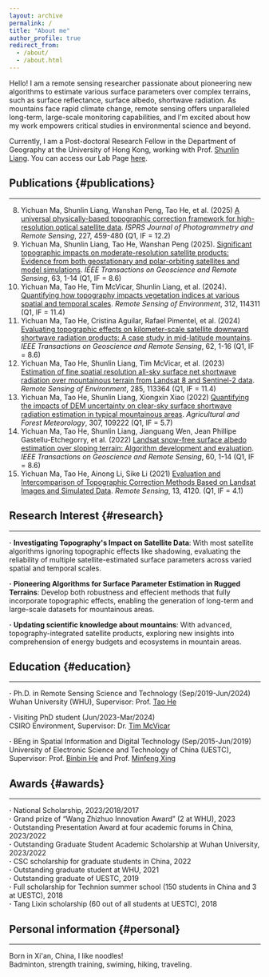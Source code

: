 ```yaml
---
layout: archive
permalink: /
title: "About me"
author_profile: true
redirect_from: 
  - /about/
  - /about.html
---
```

Hello! I am a remote sensing researcher passionate about pioneering new algorithms to estimate various surface parameters over complex terrains, such as surface reflectance, surface albedo, shortwave radiation. As mountains face rapid climate change, remote sensing offers unparalleled long-term, large-scale monitoring capabilities, and I'm excited about how my work empowers critical studies in environmental science and beyond.

Currently, I am a Post-doctoral Research Fellow in the Department of Geography at the University of Hong Kong, working with Prof. [Shunlin Liang](https://geog.hku.hk/sl-liang). You can access our Lab Page [here](https://jcqrs.hku.hk/).

## Publications {#publications}
------
8. Yichuan Ma, Shunlin Liang, Wanshan Peng, Tao He, et al. (2025) [A universal physically-based topographic correction framework for high-resolution optical satellite data](https://www.sciencedirect.com/science/article/pii/S092427162500214X?via%3Dihub). *ISPRS Journal of Photogrammetry and Remote Sensing*, 227, 459-480 (Q1, IF = 12.2)  
7. Yichuan Ma, Shunlin Liang, Tao He, Wanshan Peng (2025). [Significant topographic impacts on moderate-resolution satellite products: Evidence from both geostationary and polar-orbiting satellites and model simulations](https://ieeexplore.ieee.org/document/11010848). *IEEE Transactions on Geoscience and Remote Sensing*, 63, 1-14 (Q1, IF = 8.6)  
6. Yichuan Ma, Tao He, Tim McVicar, Shunlin Liang, et al. (2024). [Quantifying how topography impacts vegetation indices at various spatial and temporal scales](https://www.sciencedirect.com/science/article/pii/S0034425724003298). *Remote Sensing of Environment*, 312, 114311 (Q1, IF = 11.4)  
5. Yichuan Ma, Tao He, Cristina Aguilar, Rafael Pimentel, et al. (2024) [Evaluating topographic effects on kilometer-scale satellite downward shortwave radiation products: A case study in mid-latitude mountains](https://ieeexplore.ieee.org/document/10436638). *IEEE Transactions on Geoscience and Remote Sensing*, 62, 1-16 (Q1, IF = 8.6)  
4. Yichuan Ma, Tao He, Shunlin Liang, Tim McVicar, et al. (2023) [Estimation of fine spatial resolution all-sky surface net shortwave radiation over mountainous terrain from Landsat 8 and Sentinel-2 data](https://www.sciencedirect.com/science/article/pii/S0034425722004709). *Remote Sensing of Environment*, 285, 113364 (Q1, IF = 11.4)  
3. Yichuan Ma, Tao He, Shunlin Liang, Xiongxin Xiao (2022) [Quantifying the impacts of DEM uncertainty on clear-sky surface shortwave radiation estimation in typical mountainous areas](https://www.sciencedirect.com/science/article/pii/S0168192322004099). *Agricultural and Forest Meteorology*, 307, 109222 (Q1, IF = 5.7)  
2. Yichuan Ma, Tao He, Shunlin Liang, Jianguang Wen, Jean Phillipe Gastellu-Etchegorry, et al. (2022) [Landsat snow-free surface albedo estimation over sloping terrain: Algorithm development and evaluation](https://ieeexplore.ieee.org/document/9706479). *IEEE Transactions on Geoscience and Remote Sensing*, 60, 1-14 (Q1, IF = 8.6)  
1. Yichuan Ma, Tao He, Ainong Li, Sike Li (2021) [Evaluation and Intercomparison of Topographic Correction Methods Based on Landsat Images and Simulated Data](https://www.mdpi.com/2072-4292/13/20/4120). *Remote Sensing*, 13, 4120. (Q1, IF = 4.1)

## Research Interest {#research}
------
**·** **Investigating Topography's Impact on Satellite Data**: With most satellite algorithms ignoring topographic effects like shadowing, evaluating the reliability of multiple satellite-estimated surface parameters across varied spatial and temporal scales.

**·** **Pioneering Algorithms for Surface Parameter Estimation in Rugged Terrains**: Develop both robustness and effecient methods that fully incorporate topographic effects, enabling the generation of long-term and large-scale datasets for mountainous areas.

**·** **Updating scientific knowledge about mountains**: With advanced, topography-integrated satellite products, exploring new insights into comprehension of energy budgets and ecosystems in mountain areas.

## Education {#education}
------
**·** Ph.D. in Remote Sensing Science and Technology (Sep/2019-Jun/2024)  
Wuhan University (WHU), Supervisor: Prof. [Tao He](https://jszy.whu.edu.cn/hetao1/zh_CN/)

**·** Visiting PhD student (Jun/2023-Mar/2024)  
CSIRO Environment, Supervisor: Dr. [Tim McVicar](https://people.csiro.au/M/T/Tim-Mcvicar)

**·** BEng in Spatial Information and Digital Technology (Sep/2015-Jun/2019)  
University of Electronic Science and Technology of China (UESTC), Supervisor: Prof. [Binbin He](https://faculty.uestc.edu.cn/hebinbin/zh_CN/index.htm) and Prof. [Minfeng Xing](https://faculty.uestc.edu.cn/xingminfeng/zh_CN/index.htm)

## Awards {#awards}
------
**·** National Scholarship, 2023/2018/2017  
**·** Grand prize of “Wang Zhizhuo Innovation Award” (2 at WHU), 2023  
**·** Outstanding Presentation Award at four academic forums in China, 2023/2022  
**·** Outstanding Graduate Student Academic Scholarship at Wuhan University, 2023/2022  
**·** CSC scholarship for graduate students in China, 2022  
**·** Outstanding graduate student at WHU, 2021  
**·** Outstanding graduate of UESTC, 2019  
**·** Full scholarship for Technion summer school (150 students in China and 3 at UESTC), 2018  
**·** Tang Lixin scholarship (60 out of all students at UESTC), 2018  

## Personal information {#personal}
------
Born in Xi'an, China, I like noodles!  
Badminton, strength training, swiming, hiking, traveling.
